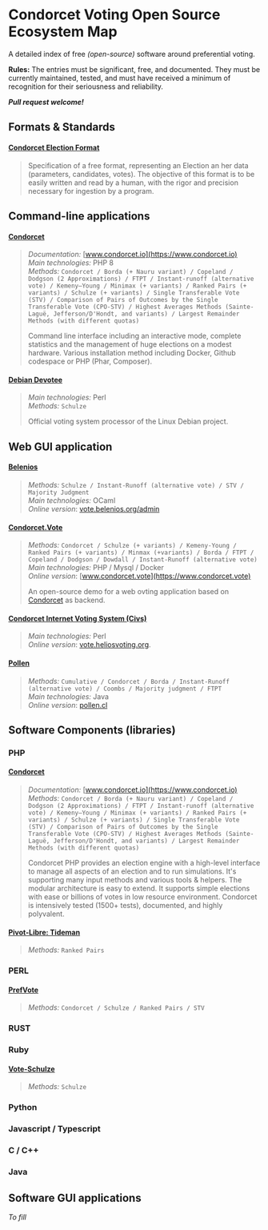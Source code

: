 Condorcet Voting Open Source Ecosystem Map
=========================================
A detailed index of free _(open-source)_ software around preferential voting.  

**Rules:** The entries must be significant, free, and documented. They must be currently maintained, tested, and must have received a minimum of recognition for their seriousness and reliability.  

**_Pull request welcome!_**

## Formats & Standards
  #### [Condorcet Election Format](https://github.com/CondorcetVote/CondorcetElectionFormat)
  > Specification of a free format, representing an Election an her data (parameters, candidates, votes). The objective of this format is to be easily written and read by a human, with the rigor and precision necessary for ingestion by a program.
  
  
## Command-line applications
  #### [Condorcet](https://github.com/julien-boudry/Condorcet)
  > *Documentation:* [www.condorcet.io](https://www.condorcet.io)  
  > *Main technologies:* PHP 8  
  > *Methods:* ```Condorcet / Borda (+ Nauru variant) / Copeland / Dodgson (2 Approximations) / FTPT / Instant-runoff (alternative vote) / Kemeny–Young / Minimax (+ variants) / Ranked Pairs (+ variants) / Schulze (+ variants) / Single Transferable Vote (STV) / Comparison of Pairs of Outcomes by the Single Transferable Vote (CPO-STV) / Highest Averages Methods (Sainte-Laguë, Jefferson/D'Hondt, and variants) / Largest Remainder Methods (with different quotas)```  
  >
  > Command line interface including an interactive mode, complete statistics and the management of huge elections on a modest hardware. Various installation method including Docker, Github codespace or PHP (Phar, Composer).
  
  #### [Debian Devotee](https://salsa.debian.org/debian/devotee)
  > *Main technologies:* Perl  
  > *Methods:* ```Schulze```
  >
  > Official voting system processor of the Linux Debian project.
  
  



## Web GUI application
  #### [Belenios](https://github.com/glondu/belenios/)
  > *Methods:* ```Schulze / Instant-Runoff (alternative vote) / STV / Majority Judgment ```  
  > *Main technologies:* OCaml  
  > *Online version*: [vote.belenios.org/admin](https://vote.belenios.org/admin)  

  #### [Condorcet.Vote](https://github.com/julien-boudry/Condorcet.Vote)
  > *Methods:* ```Condorcet / Schulze (+ variants) / Kemeny-Young / Ranked Pairs (+ variants) / Minmax (+variants) / Borda / FTPT / Copeland / Dodgson / Dowdall / Instant-Runoff (alternative vote)```  
  > *Main technologies:* PHP / Mysql / Docker  
  > *Online version*: [www.condorcet.vote](https://www.condorcet.vote)  
  >
  > An open-source demo for a web ovting application based on [Condorcet](#condorcet-1) as backend.

  #### [Condorcet Internet Voting System (Civs)](https://github.com/andrewcmyers/civs)
  > *Main technologies:* Perl  
  > *Online version*: [vote.heliosvoting.org](https://vote.heliosvoting.org/). 

  #### [Pollen](https://gitlab.nuiton.org/chorem/pollen)
  > *Methods:* ```Cumulative / Condorcet / Borda / Instant-Runoff (alternative vote) / Coombs / Majority judgment / FTPT```  
  > *Main technologies:* Java  
  > *Online version*: [pollen.cl](https://pollen.cl/)  

## Software Components (libraries)
### PHP
  #### [Condorcet](https://github.com/julien-boudry/Condorcet)
  > *Documentation:* [www.condorcet.io](https://www.condorcet.io)  
  > *Methods:* ```Condorcet / Borda (+ Nauru variant) / Copeland / Dodgson (2 Approximations) / FTPT / Instant-runoff (alternative vote) / Kemeny–Young / Minimax (+ variants) / Ranked Pairs (+ variants) / Schulze (+ variants) / Single Transferable Vote (STV) / Comparison of Pairs of Outcomes by the Single Transferable Vote (CPO-STV) / Highest Averages Methods (Sainte-Laguë, Jefferson/D'Hondt, and variants) / Largest Remainder Methods (with different quotas)```  
  >
  > Condorcet PHP provides an election engine with a high-level interface to manage all aspects of an election and to run simulations. It's supporting many input methods and various tools & helpers.
  > The modular architecture is easy to extend. It supports simple elections with ease or billions of votes in low resource environment.
  > Condorcet is intensively tested (1500+ tests), documented, and highly polyvalent. 
  
  #### [Pivot-Libre: Tideman](https://github.com/pivot-libre/tideman)
  > *Methods:* ```Ranked Pairs```

### PERL
  #### [PrefVote](https://github.com/ikluft/prefvote)
  > *Methods:* ```Condorcet / Schulze / Ranked Pairs / STV```
### RUST
### Ruby
  #### [Vote-Schulze](https://github.com/asaaki/vote-schulze)
  > *Methods:* ```Schulze```
### Python
### Javascript / Typescript
### C / C++
### Java


## Software GUI applications
*To fill*
